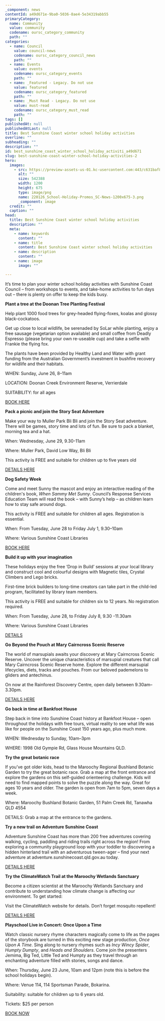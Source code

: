```yaml
---
_component: news
contentId: a49d671e-9ba0-5036-8ae4-5e34319abb55
primaryCategory:
  name: Community
  value: community
  codename: oursc_category_community
  path: ""
categories:
  - name: Council
    value: council-news
    codename: oursc_category_council_news
    path: ""
  - name: Events
    value: events
    codename: oursc_category_events
    path: ""
  - name: _Featured - Legacy. Do not use
    value: featured
    codename: oursc_category_featured
    path: ""
  - name: _Must Read - Legacy. Do not use
    value: must-read
    codename: oursc_category_must_read
    path: ""
tags: []
publishedAt: null
publishedAtLast: null
title: Best Sunshine Coast winter school holiday activities
overline: ""
subheading: ""
description: ""
id: best_sunshine_coast_winter_school_holiday_activiti_a49d671
slug: best-sunshine-coast-winter-school-holiday-activities-2
hero:
  images:
    - src: https://preview-assets-us-01.kc-usercontent.com:443/c631baf8-1b46-001f-580c-d0001b68b4a8/9d19ad06-5839-4c24-ac24-4b3d6acac8d5/220126_School-Holiday-Promos_SC-News-1200x675-3.png
      alt: ""
      size: 542388
      width: 1200
      height: 675
      type: image/png
      name: 220126_School-Holiday-Promos_SC-News-1200x675-3.png
      _component: image
  credit: ""
  caption: ""
head:
  title: Best Sunshine Coast winter school holiday activities
  description: ""
  meta:
    - name: keywords
      content: ""
    - name: title
      content: Best Sunshine Coast winter school holiday activities
    - name: description
      content: ""
    - name: image
      image: ""

---
```

It’s time to plan your winter school holiday activities with Sunshine Coast Council – from workshops to events, and take-home activities to fun days out – there is plenty on offer to keep the kids busy.

**Plant a tree at the Doonan Tree Planting Festival**

Help plant 1000 food trees for grey-headed flying-foxes, koalas and glossy black-cockatoos.

Get up close to local wildlife, be serenaded by SoLar while planting, enjoy a free sausage (vegetarian option available) and small coffee from Deadly Espresso (please bring your own re-useable cup) and take a selfie with Frankie the flying fox.

The plants have been provided by Healthy Land and Water with grant funding from the Australian Government’s investment in bushfire recovery for wildlife and their habitats.

WHEN: Sunday, June 26, 8–11am

LOCATION: Doonan Creek Environment Reserve, Verrierdale

SUITABILITY: for all ages

[BOOK HERE](https://doonanplantingfestival.eventbrite.com.au)


**Pack a picnic and join the Story Seat Adventure**

Make your way to Muller Park Bli Bli and join the Story Seat adventure. There will be games, story time and lots of fun. Be sure to pack a blanket, morning tea and a hat.

When: Wednesday, June 29, 9.30-11am

Where: Muller Park, David Low Way, Bli Bli

This activity is FREE and suitable for children up to five years old

[DETAILS HERE](https://library.sunshinecoast.qld.gov.au/Whats-On/For-Kids/Story-Seat-Events)


**Dog Safety Week**

Come and meet Sunny the mascot and enjoy an interactive reading of the children's book, *When Sammy Met Sunny*. Council’s Response Services Education Team will read the book – with Sunny’s help – as children learn how to stay safe around dogs.

This activity is FREE and suitable for children all ages. Registration is essential.

When: From Tuesday, June 28 to Friday July 1, 9.30–10am

Where: Various Sunshine Coast Libraries

[BOOK HERE](https://library.sunshinecoast.qld.gov.au/Whats-On/For-Kids)


**Build it up with your imagination**

These holidays enjoy the free ‘Drop in Build’ sessions at your local library and construct cool and colourful designs with Magnetic tiles, Crystal Climbers and Lego bricks.

First-time brick builders to long-time creators can take part in the child-led program, facilitated by library team members.

This activity is FREE and suitable for children six to 12 years. No registration required.

When: From Tuesday, June 28, to Friday July 8, 9.30 -11.30am

Where: Various Sunshine Coast Libraries

[DETAILS](https://library.sunshinecoast.qld.gov.au/Whats-On/For-Kids)


**Go Beyond the Pouch at Mary Cairncross Scenic Reserve**

The world of marsupials awaits your discovery at Mary Cairncross Scenic Reserve. Uncover the unique characteristics of marsupial creatures that call Mary Cairncross Scenic Reserve home. Explore the different marsupial lifecycles, diets, tracks and pouches. From our beloved pademelons to gliders and antechinus.

On now at the Rainforest Discovery Centre, open daily between 9.30am–3.30pm.

[DETAILS HERE](https://mary-cairncross.sunshinecoast.qld.gov.au/See-and-do/Marsupials)


**Go back in time at Bankfoot House**

Step back in time into Sunshine Coast history at Bankfoot House – open throughout the holidays with free tours, virtual reality to see what life was like for people on the Sunshine Coast 150 years ago, plus much more.

WHEN: Wednesday to Sunday, 10am–3pm

WHERE: 1998 Old Gympie Rd, Glass House Mountains QLD.

**Try the great botanic race**

If you’ve got older kids, head to the Maroochy Regional Bushland Botanic Garden to try the great botanic race. Grab a map at the front entrance and explore the gardens on this self-guided orienteering challenge. Kids will need to find mapped points to solve the puzzle along the way. Great for ages 10 years and older. The garden is open from 7am to 5pm, seven days a week.

Where: Maroochy Bushland Botanic Garden, 51 Palm Creek Rd, Tanawha QLD 4554

DETAILS: Grab a map at the entrance to the gardens.

**Try a new trail on Adventure Sunshine Coast**

Adventure Sunshine Coast has more than 200 free adventures covering walking, cycling, paddling and riding trails right across the region! From exploring a community playground loop with your toddler to discovering a hidden hinterland trail with an adventurous tween-ager – find your next adventure at adventure.sunshinecoast.qld.gov.au today.

[DETAILS HERE](http://adventure.sunshinecoast.qld.gov.au)


**Try the ClimateWatch Trail at the Maroochy Wetlands Sanctuary**

Become a citizen scientist at the Maroochy Wetlands Sanctuary and contribute to understanding how climate change is affecting our environment. To get started:

Visit the ClimateWatch website for details. Don’t forget mosquito repellent!

[DETAILS HERE](https://www.climatewatch.org.au/trails/queensland/sunshine-coast-maroochy-wetlands-qld)


**Playschool Live in Concert: Once Upon a Time**

Watch classic nursery rhyme characters magically come to life as the pages of the storybook are turned in this exciting new stage production, *Once Upon A Time*. Sing along to nursery rhymes such as *Incy Wincy Spider*, *Humpty Dumpty*, and *Heads and Shoulders*. Come join the presenters Jemima, Big Ted, Little Ted and Humpty as they travel through an enchanting adventure filled with stories, songs and dance.

When: Thursday, June 23 June, 10am and 12pm (note this is before the school holidays begin).

Where: Venue 114, 114 Sportsman Parade, Bokarina.

Suitability: suitable for children up to 6 years old.

Tickets: $25 per person

[BOOK NOW](https://venue114.com.au/events/playschool-live-in-concert-once-upon-a-time)
